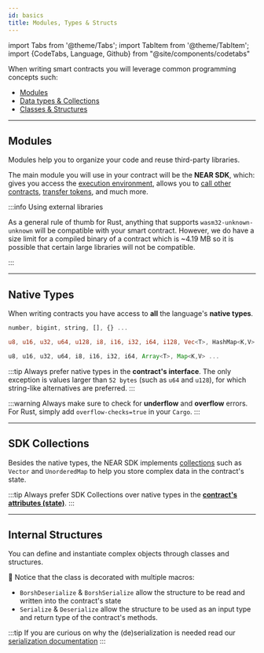 ```yaml
---
id: basics
title: Modules, Types & Structs
---
```

import Tabs from '@theme/Tabs';
import TabItem from '@theme/TabItem';
import {CodeTabs, Language, Github} from "@site/components/codetabs"


When writing smart contracts you will leverage common programming concepts such:
- [Modules](#modules)
- [Data types & Collections](#data-types)
- [Classes & Structures](#classes--structures)

---

## Modules
Modules help you to organize your code and reuse third-party libraries.

The main module you will use in your contract will be the **NEAR SDK**, which: gives you access the [execution environment](./environment/environment.md), allows you to [call other contracts](./crosscontract.md), [transfer tokens](./actions.md), and much more.


<CodeTabs>
  <Language value="🌐 JavaScript" language="ts">
    <Github fname="contract.ts"
      url="https://github.com/near-examples/donation-js/blob/master/contract/src/contract.ts"
      start="1" end="3" />
  </Language>
  <Language value="🦀 Rust" language="rust">
    <Github fname="lib.rs"
      url="https://github.com/near-examples/donation-rust/blob/main/contract/src/lib.rs"
      start="1" end="6" />
  </Language>
  <Language value="🚀 AssemblyScript" language="ts">
    <Github fname="index.ts"
      url="https://github.com/near-examples/docs-examples/blob/main/donation-as/contract/assembly/index.ts"
      start="1" end="3" />
  </Language>
</CodeTabs>

:::info Using external libraries

As a general rule of thumb for Rust, anything that supports `wasm32-unknown-unknown` will be compatible with your smart contract.
However, we do have a size limit for a compiled binary of a contract which is ~4.19 MB so it is possible that certain large libraries will not be compatible.

:::

---

## Native Types
When writing contracts you have access to **all** the language's **native types**.

<Tabs className="language-tabs" groupId="code-tabs">
  <TabItem value="🌐 JavaScript">

  ```ts
  number, bigint, string, [], {} ...
  ```

  </TabItem>
  <TabItem value="🦀 Rust">

  ```rust
  u8, u16, u32, u64, u128, i8, i16, i32, i64, i128, Vec<T>, HashMap<K,V> ...
  ```

  </TabItem>
  <TabItem value="🚀 AssemblyScript">

  ```ts
  u8, u16, u32, u64, i8, i16, i32, i64, Array<T>, Map<K,V> ...
  ```

  </TabItem>
</Tabs>

:::tip
Always prefer native types in the **contract's interface**. The only exception is values
larger than `52 bytes` (such as `u64` and `u128`), for which string-like alternatives are preferred.
:::

:::warning
Always make sure to check for **underflow** and **overflow** errors. For Rust, simply add `overflow-checks=true` in your `Cargo`.
:::

---

## SDK Collections

Besides the native types, the NEAR SDK implements [collections](./storage.md) such as `Vector` and `UnorderedMap`
to help you store complex data in the contract's state.

<CodeTabs>
  <Language value="🌐 JavaScript" language="js">
    <Github fname="index.js"
          url="https://github.com/near-examples/docs-examples/blob/main/storage-js/src/index.ts"
          start="15" end="17" />
  </Language>
  <Language value="🦀 Rust" language="rust">
    <Github fname="lib.rs"
          url="https://github.com/near-examples/docs-examples/blob/main/storage-rs/contract/src/lib.rs" start="33" end="36"/>
  </Language>
  <Language value="🚀 AssemblyScript" language="ts">
    <Github fname="index.ts"
            url="https://github.com/near-examples/docs-examples/blob/main/storage-as/contract/assembly/index.ts"
            start="5" end="8" />
  </Language>
</CodeTabs>

:::tip
Always prefer SDK Collections over native types in the **[contract's attributes (state)](./anatomy.md#defining-the-state)**.
:::

---

## Internal Structures

You can define and instantiate complex objects through classes and structures. 

<Tabs className="language-tabs" groupId="code-tabs">
  <TabItem value="🌐 JavaScript">
    <Github fname="model.ts" language="ts"
      url="https://github.com/near-examples/donation-js/blob/master/contract/src/model.ts"
      start="3" end="11" />
  </TabItem>
  <TabItem value="🦀 Rust">
    <Github fname="lib.rs" language="rust"
      url="https://github.com/near-examples/donation-rust/blob/main/contract/src/donation.rs"
      start="11" end="16" />

  🦀 Notice that the class is decorated with multiple macros:
  - `BorshDeserialize` & `BorshSerialize` allow the structure to be read and
      written into the contract's state
  - `Serialize` & `Deserialize` allow the structure to be used as an input type and
      return type of the contract's methods. 

  :::tip
  If you are curious on why the (de)serialization is needed read our [serialization documentation](./serialization.md)
  :::


  </TabItem>
  <TabItem value="🚀 AssemblyScript" >
    <Github fname="index.ts" language="ts"
      url="https://github.com/near-examples/docs-examples/blob/main/donation-as/contract/assembly/model.ts"
      start="4" end="10" />
  </TabItem>
</Tabs>
